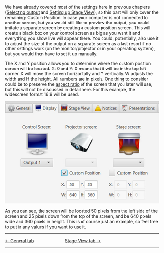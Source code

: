 We have already covered most of the settings here in previous chapters
([Selecting output](Setting_up_a_projector.md#selecting-output "Setting up a projector")
and [Setting up Stage
View](Stage_View.md#setting-up-stage-view "Stage View")), so this part will
only cover the remaining: Custom Position. In case your computer is not
connected to another screen, but you would still like to preview the
output, you could imitate a separate screen by creating a custom
position screen. This will create a black box on your control screen as
big as you want it and everything you show live will appear there. You
could, potentially, also use it to adjust the size of the output on a
separate screen as a last resort if no other settings work (on the
monitor/projector or in your operating system), but you would then have
to set it up manually.

The X and Y position allows you to determine where the custom position
screen will be located. X: 0 and Y: 0 means that it will be in the top
left corner. X will move the screen horizontally and Y vertically. W
adjusts the width and H the height. All numbers are in pixels. One thing
to consider could be to preserve the [aspect
ratio](http://en.wikipedia.org/wiki/Aspect_ratio_%28image%29) of the
screen that you later will use, but this will not be discussed in detail
here. For this example, the widescreen format 16:9 will be used.

![](Quelea_manual-e-076.jpg)

As you can see, the screen will be located 50 pixels from the left side
of the screen and 25 pixels down from the top of the screen, and be 640
pixels wide and 360 pixels in height. This is of course just an example,
so feel free to put in any values if you want to use it.

-----



[← General tab](General_tab.md "General tab") &nbsp;&nbsp;&nbsp;&nbsp;&nbsp;&nbsp;&nbsp;&nbsp;&nbsp;&nbsp;&nbsp;&nbsp;&nbsp;&nbsp;&nbsp;&nbsp;&nbsp;&nbsp;&nbsp;&nbsp;&nbsp;&nbsp;&nbsp;&nbsp;
[Stage View tab →](Stage_View_tab.md "Stage View tab")

---
